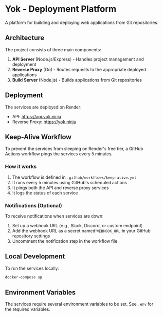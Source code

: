 # Yok - Deployment Platform

A platform for building and deploying web applications from Git repositories.

## Architecture

The project consists of three main components:

1. **API Server** (Node.js/Express) - Handles project management and deployment
2. **Reverse Proxy** (Go) - Routes requests to the appropriate deployed applications
3. **Build Server** (Node.js) - Builds applications from Git repositories

## Deployment

The services are deployed on Render:
- API: https://api.yok.ninja
- Reverse Proxy: https://yok.ninja

## Keep-Alive Workflow

To prevent the services from sleeping on Render's free tier, a GitHub Actions workflow pings the services every 5 minutes.

### How it works

1. The workflow is defined in `.github/workflows/keep-alive.yml`
2. It runs every 5 minutes using GitHub's scheduled actions
3. It pings both the API and reverse proxy services
4. It logs the status of each service

### Notifications (Optional)

To receive notifications when services are down:

1. Set up a webhook URL (e.g., Slack, Discord, or custom endpoint)
2. Add the webhook URL as a secret named `WEBHOOK_URL` in your GitHub repository settings
3. Uncomment the notification step in the workflow file

## Local Development

To run the services locally:

```bash
docker-compose up
```

## Environment Variables

The services require several environment variables to be set. See `.env` for the required variables. 